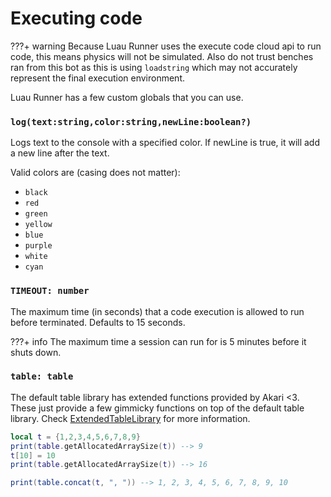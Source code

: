# Executing code

???+ warning
    Because Luau Runner uses the execute code cloud api to run code, this means physics will not be simulated. Also do not trust benches ran from this bot as this is using `loadstring` which may not accurately represent the final execution environment.

Luau Runner has a few custom globals that you can use.

### `log(text:string,color:string,newLine:boolean?)`
Logs text to the console with a specified color. If newLine is true, it will add a new line after the text.

Valid colors are (casing does not matter):

- `black`
- `red`
- `green`
- `yellow`
- `blue`
- `purple`
- `white`
- `cyan`

### `TIMEOUT: number`
The maximum time (in seconds) that a code execution is allowed to run before terminated. Defaults to 15 seconds. 

???+ info
    The maximum time a session can run for is 5 minutes before it shuts down.

### `table: table`

The default table library has extended functions provided by Akari <3. 
These just provide a few gimmicky functions on top of the default table library.
Check [ExtendedTableLibrary](./ExtendedTableLibrary.md) for more information.

```lua
local t = {1,2,3,4,5,6,7,8,9}
print(table.getAllocatedArraySize(t)) --> 9
t[10] = 10
print(table.getAllocatedArraySize(t)) --> 16

print(table.concat(t, ", ")) --> 1, 2, 3, 4, 5, 6, 7, 8, 9, 10 
```